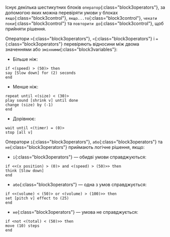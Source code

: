 Існує декілька шестикутних блоків `оператор`{:class="block3operators"}, за допомогою яких можна перевіряти умови у блоках `якщо`{:class="block3control"}, `якщо...то`{:class="block3control"}, `чекати поки`{:class="block3control"} та `повторити до`{:class="block3control"}, щоб прийняти рішення.

Оператори `>`{:class="block3operators"}, `<`{:class="block3operators"} і `=`{:class="block3operators"} перевіряють відносини між двома значеннями або `змінними`{:class="block3variables"}:

+ Більше ніж:

```blocks3
if <(speed) > (50)> then
say [Slow down] for (2) seconds
end
```
+ Менше ніж:

```blocks3
repeat until <(size) < (30)>
play sound [shrink v] until done
change (size) by (-1)
end
```
+ Дорівнює:

```blocks3
wait until <(timer) = (0)>
stop [all v]
```

Оператори `і`{:class="block3operators"}, `або`{:class="block3operators"} та `не`{:class="block3operators"} приймають логічне рішення, якщо:

+ `і`{:class="block3operators"} — обидві умови справджуються:

```blocks3
if <<(x position) > (0)> and <(speed) > (50)>> then
think [Slow down]  
end
```

+ `або`{:class="block3operators"} — одна з умов справджується:

```blocks3
if <<(volume) < (50)> or <(volume) > (100)>> then
set [pitch v] effect to (25)
end
```

+ `не`{:class="block3operators"} — умова не справджується:

```blocks3
if <not <(total) < (50)>> then
move (10) steps
end
```



